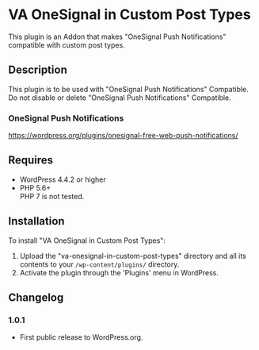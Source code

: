 VA OneSignal in Custom Post Types
==============================

This plugin is an Addon that makes "OneSignal Push Notifications" compatible with custom post types.

## Description

This plugin is to be used with "OneSignal Push Notifications" Compatible. Do not disable or delete "OneSignal Push Notifications" Compatible.

### OneSignal Push Notifications
https://wordpress.org/plugins/onesignal-free-web-push-notifications/

## Requires
* WordPress 4.4.2 or higher
* PHP 5.6+  
PHP 7 is not tested.

## Installation

To install "VA OneSignal in Custom Post Types":

1. Upload the "va-onesignal-in-custom-post-types" directory and all its contents to your `/wp-content/plugins/` directory.
2. Activate the plugin through the 'Plugins' menu in WordPress.

## Changelog

### 1.0.1
* First public release to WordPress.org.
